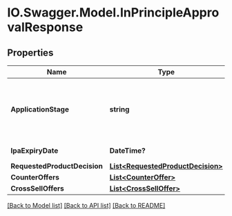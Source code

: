 # IO.Swagger.Model.InPrincipleApprovalResponse
## Properties

Name | Type | Description | Notes
------------ | ------------- | ------------- | -------------
**ApplicationStage** | **string** | Current stage of an application.This is a reference data field. Please use /v1/apac/utilities/referenceData/{applicationStage} resource to get possible value of this field with description. You can use applicationStage field name as the referenceCode parameter to retrieve the values. | 
**IpaExpiryDate** | **DateTime?** | In principle approval expiration date in  ISO 8601 date format YYYY-MM-DD | [optional] 
**RequestedProductDecision** | [**List&lt;RequestedProductDecision&gt;**](RequestedProductDecision.md) |  | [optional] 
**CounterOffers** | [**List&lt;CounterOffer&gt;**](CounterOffer.md) |  | [optional] 
**CrossSellOffers** | [**List&lt;CrossSellOffer&gt;**](CrossSellOffer.md) |  | [optional] 

[[Back to Model list]](../README.md#documentation-for-models) [[Back to API list]](../README.md#documentation-for-api-endpoints) [[Back to README]](../README.md)

